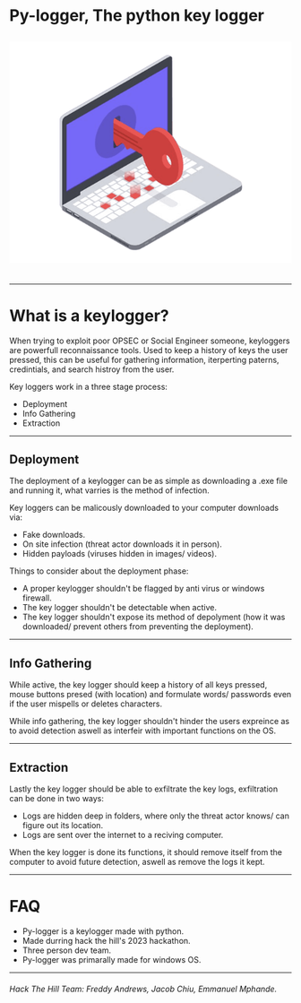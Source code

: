 # Py-logger, The python key logger

<div align="center"style="font-size:30px;">

![keyloggerImg](/Assets/keyloggerImg.png "keyloggerImg")

</div>

---

# What is a keylogger?

When trying to exploit poor OPSEC or Social Engineer someone, keyloggers are powerfull reconnaissance tools. Used to keep a history of keys the user pressed, this can be useful for gathering information, iterperting paterns, credintials, and search histroy from the user. 

Key loggers work in a three stage process:
- Deployment
- Info Gathering
- Extraction
---
## Deployment
The deployment of a keylogger can be as simple as downloading a .exe file and running it, what varries is the method of infection. 

Key loggers can be malicously downloaded to your computer downloads via:

- Fake downloads.
- On site infection (threat actor downloads it in person).
- Hidden payloads (viruses hidden in images/ videos).

Things to consider about the deployment phase:

- A proper keylogger shouldn't be flagged by anti virus or windows firewall.
- The key logger shouldn't be detectable when active.
- The key logger shouldn't expose its method of depolyment (how it was downloaded/ prevent others from preventing the deployment).
---
## Info Gathering

While active, the key logger should keep a history of all keys pressed, mouse buttons presed (with location) and formulate words/ passwords even if the user mispells or deletes characters.

While info gathering, the key logger shouldn't hinder the users expreince as to avoid detection aswell as interfeir with important functions on the OS.

---
## Extraction

Lastly the key logger should be able to exfiltrate the key logs, exfiltration can be done in two ways:

- Logs are hidden deep in folders, where only the threat actor knows/ can figure out its location. 
- Logs are sent over the internet to a reciving computer.

When the key logger is done its functions, it should remove itself from the computer to avoid future detection, aswell as remove the logs it kept.

---

# FAQ
- Py-logger is a keylogger made with python.
- Made durring hack the hill's 2023 hackathon.
- Three person dev team.
- Py-logger was primarally made for windows OS.
---
###### Hack The Hill Team: Freddy Andrews, Jacob Chiu, Emmanuel Mphande.